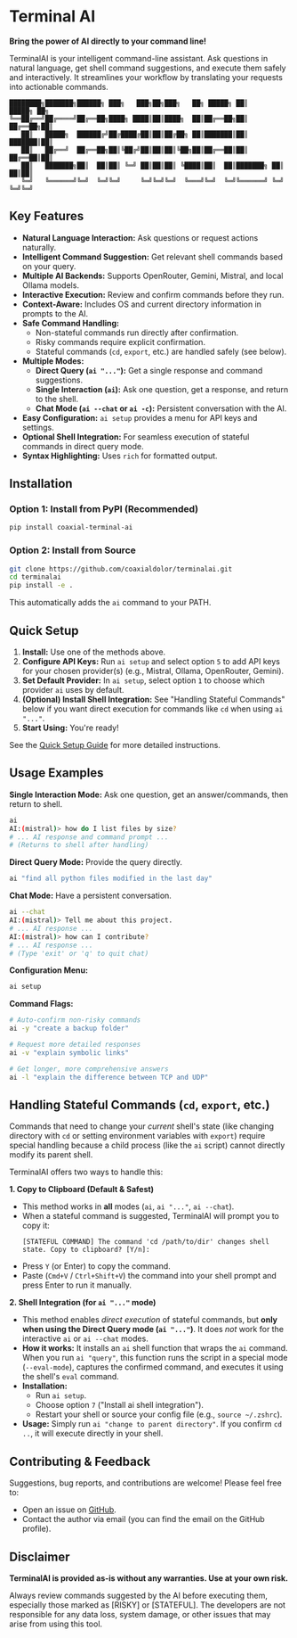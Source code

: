 # Terminal AI

**Bring the power of AI directly to your command line!**

TerminalAI is your intelligent command-line assistant. Ask questions in natural language, get shell command suggestions, and execute them safely and interactively. It streamlines your workflow by translating your requests into actionable commands.

```
████████╗███████╗██████╗ ███╗   ███╗██╗███╗   ██╗ █████╗ ██║       █████╗ ██╗
╚══██╔══╝██╔════╝██╔══██╗████╗ ████║██║████╗  ██║██╔══██╗██║      ██╔══██╗██║
   ██║   █████╗  ██████╔╝██╔████╔██║██║██╔██╗ ██║███████║██║      ███████║██║
   ██║   ██╔══╝  ██╔══██╗██║╚██╔╝██║██║██║╚██╗██║██╔══██║██║      ██╔══██║██║
   ██║   ███████╗██║  ██║██║ ╚═╝ ██║██║██║ ╚████║██║  ██║███████╗ ██║  ██║██║
   ╚═╝   ╚══════╝╚═╝  ╚═╝╚═╝     ╚═╝╚═╝╚═╝  ╚═══╝╚═╝  ╚═╝╚══════╝ ╚═╝  ╚═╝╚═╝
```

## Key Features

*   **Natural Language Interaction:** Ask questions or request actions naturally.
*   **Intelligent Command Suggestion:** Get relevant shell commands based on your query.
*   **Multiple AI Backends:** Supports OpenRouter, Gemini, Mistral, and local Ollama models.
*   **Interactive Execution:** Review and confirm commands before they run.
*   **Context-Aware:** Includes OS and current directory information in prompts to the AI.
*   **Safe Command Handling:**
    *   Non-stateful commands run directly after confirmation.
    *   Risky commands require explicit confirmation.
    *   Stateful commands (`cd`, `export`, etc.) are handled safely (see below).
*   **Multiple Modes:**
    *   **Direct Query (`ai "..."`):** Get a single response and command suggestions.
    *   **Single Interaction (`ai`):** Ask one question, get a response, and return to the shell.
    *   **Chat Mode (`ai --chat` or `ai -c`):** Persistent conversation with the AI.
*   **Easy Configuration:** `ai setup` provides a menu for API keys and settings.
*   **Optional Shell Integration:** For seamless execution of stateful commands in direct query mode.
*   **Syntax Highlighting:** Uses `rich` for formatted output.

## Installation

### Option 1: Install from PyPI (Recommended)
```sh
pip install coaxial-terminal-ai
```

### Option 2: Install from Source
```sh
git clone https://github.com/coaxialdolor/terminalai.git
cd terminalai
pip install -e .
```
This automatically adds the `ai` command to your PATH.

## Quick Setup

1.  **Install:** Use one of the methods above.
2.  **Configure API Keys:** Run `ai setup` and select option `5` to add API keys for your chosen provider(s) (e.g., Mistral, Ollama, OpenRouter, Gemini).
3.  **Set Default Provider:** In `ai setup`, select option `1` to choose which provider `ai` uses by default.
4.  **(Optional) Install Shell Integration:** See "Handling Stateful Commands" below if you want direct execution for commands like `cd` when using `ai "..."`.
5.  **Start Using:** You're ready!

See the [Quick Setup Guide](quick_setup_guide.md) for more detailed instructions.

## Usage Examples

**Single Interaction Mode:** Ask one question, get an answer/commands, then return to shell.
```sh
ai
AI:(mistral)> how do I list files by size?
# ... AI response and command prompt ...
# (Returns to shell after handling)
```

**Direct Query Mode:** Provide the query directly.
```sh
ai "find all python files modified in the last day"
```

**Chat Mode:** Have a persistent conversation.
```sh
ai --chat
AI:(mistral)> Tell me about this project.
# ... AI response ...
AI:(mistral)> how can I contribute?
# ... AI response ...
# (Type 'exit' or 'q' to quit chat)
```

**Configuration Menu:**
```sh
ai setup
```

**Command Flags:**
```sh
# Auto-confirm non-risky commands
ai -y "create a backup folder"

# Request more detailed responses
ai -v "explain symbolic links"

# Get longer, more comprehensive answers
ai -l "explain the difference between TCP and UDP"
```

## Handling Stateful Commands (`cd`, `export`, etc.)

Commands that need to change your *current* shell's state (like changing directory with `cd` or setting environment variables with `export`) require special handling because a child process (like the `ai` script) cannot directly modify its parent shell.

TerminalAI offers two ways to handle this:

**1. Copy to Clipboard (Default & Safest)**

*   This method works in **all** modes (`ai`, `ai "..."`, `ai --chat`).
*   When a stateful command is suggested, TerminalAI will prompt you to copy it:
    ```
    [STATEFUL COMMAND] The command 'cd /path/to/dir' changes shell state. Copy to clipboard? [Y/n]:
    ```
*   Press `Y` (or Enter) to copy the command.
*   Paste (`Cmd+V` / `Ctrl+Shift+V`) the command into your shell prompt and press Enter to run it manually.

**2. Shell Integration (for `ai "..."` mode)**

*   This method enables *direct execution* of stateful commands, but **only when using the Direct Query mode (`ai "..."`)**. It does *not* work for the interactive `ai` or `ai --chat` modes.
*   **How it works:** It installs an `ai` shell function that wraps the `ai` command. When you run `ai "query"`, this function runs the script in a special mode (`--eval-mode`), captures the confirmed command, and executes it using the shell's `eval` command.
*   **Installation:**
    *   Run `ai setup`.
    *   Choose option `7` ("Install ai shell integration").
    *   Restart your shell or source your config file (e.g., `source ~/.zshrc`).
*   **Usage:** Simply run `ai "change to parent directory"`. If you confirm `cd ..`, it will execute directly in your shell.

## Contributing & Feedback

Suggestions, bug reports, and contributions are welcome! Please feel free to:
*   Open an issue on [GitHub](https://github.com/coaxialdolor/terminalai).
*   Contact the author via email (you can find the email on the GitHub profile).

## Disclaimer

**TerminalAI is provided as-is without any warranties. Use at your own risk.**

Always review commands suggested by the AI before executing them, especially those marked as [RISKY] or [STATEFUL]. The developers are not responsible for any data loss, system damage, or other issues that may arise from using this tool.
